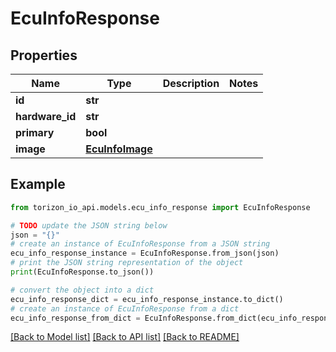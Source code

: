 # EcuInfoResponse


## Properties

Name | Type | Description | Notes
------------ | ------------- | ------------- | -------------
**id** | **str** |  | 
**hardware_id** | **str** |  | 
**primary** | **bool** |  | 
**image** | [**EcuInfoImage**](EcuInfoImage.md) |  | 

## Example

```python
from torizon_io_api.models.ecu_info_response import EcuInfoResponse

# TODO update the JSON string below
json = "{}"
# create an instance of EcuInfoResponse from a JSON string
ecu_info_response_instance = EcuInfoResponse.from_json(json)
# print the JSON string representation of the object
print(EcuInfoResponse.to_json())

# convert the object into a dict
ecu_info_response_dict = ecu_info_response_instance.to_dict()
# create an instance of EcuInfoResponse from a dict
ecu_info_response_from_dict = EcuInfoResponse.from_dict(ecu_info_response_dict)
```
[[Back to Model list]](../README.md#documentation-for-models) [[Back to API list]](../README.md#documentation-for-api-endpoints) [[Back to README]](../README.md)


